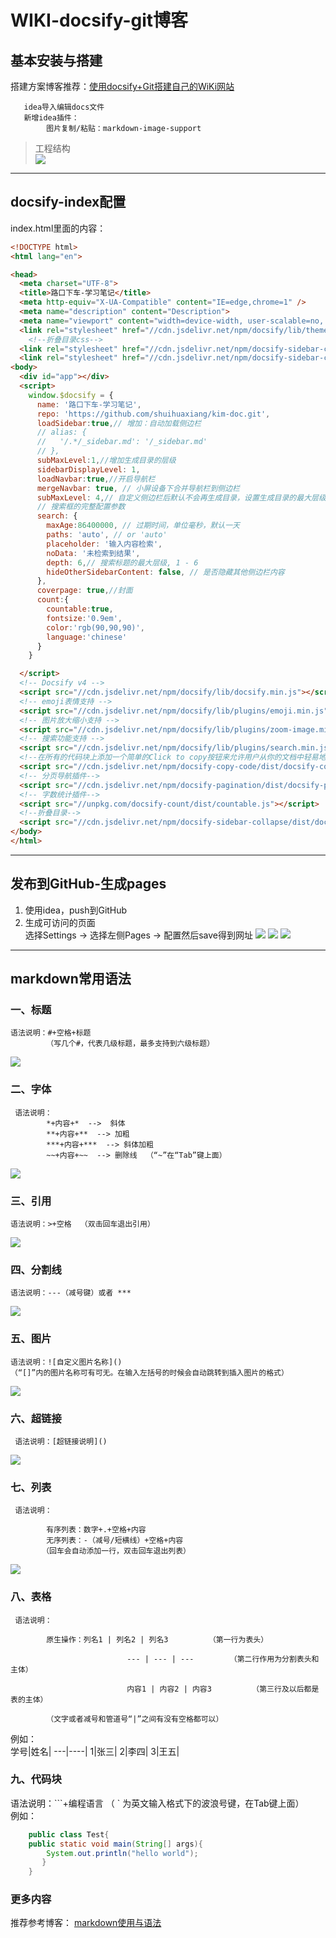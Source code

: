 # WIKI-docsify-git博客
## 基本安装与搭建
搭建方案博客推荐：[使用docsify+Git搭建自己的WiKi网站](https://mp.weixin.qq.com/s/CBsg8fcCawYq2LuJcwRH3Q)
        
       idea导入编辑docs文件
       新增idea插件：
            图片复制/粘贴：markdown-image-support 
> 工程结构            
 ![](images/a273cc70.png)                     
***
## docsify-index配置
index.html里面的内容：  
```html
<!DOCTYPE html>
<html lang="en">

<head>
  <meta charset="UTF-8">
  <title>路口下车-学习笔记</title>
  <meta http-equiv="X-UA-Compatible" content="IE=edge,chrome=1" />
  <meta name="description" content="Description">
  <meta name="viewport" content="width=device-width, user-scalable=no, initial-scale=1.0, maximum-scale=1.0, minimum-scale=1.0">
  <link rel="stylesheet" href="//cdn.jsdelivr.net/npm/docsify/lib/themes/vue.css">
    <!--折叠目录css-->
  <link rel="stylesheet" href="//cdn.jsdelivr.net/npm/docsify-sidebar-collapse/dist/sidebar.min.css" />
  <link rel="stylesheet" href="//cdn.jsdelivr.net/npm/docsify-sidebar-collapse/dist/sidebar-folder.min.css" />
<body>
  <div id="app"></div>
  <script>
    window.$docsify = {
      name: '路口下车-学习笔记',
      repo: 'https://github.com/shuihuaxiang/kim-doc.git',
      loadSidebar:true,// 增加：自动加载侧边栏
      // alias: {
      //   '/.*/_sidebar.md': '/_sidebar.md'
      // },
      subMaxLevel:1,//增加生成目录的层级
      sidebarDisplayLevel: 1,
      loadNavbar:true,//开启导航栏
      mergeNavbar: true, // 小屏设备下合并导航栏到侧边栏
      subMaxLevel: 4,// 自定义侧边栏后默认不会再生成目录，设置生成目录的最大层级（建议配置为2-4）
      // 搜索框的完整配置参数
      search: {
        maxAge:86400000, // 过期时间，单位毫秒，默认一天
        paths: 'auto', // or 'auto'
        placeholder: '输入内容检索',
        noData: '未检索到结果',
        depth: 6,// 搜索标题的最大层级, 1 - 6
        hideOtherSidebarContent: false, // 是否隐藏其他侧边栏内容
      },
      coverpage: true,//封面
      count:{
        countable:true,
        fontsize:'0.9em',
        color:'rgb(90,90,90)',
        language:'chinese'
      }
    }

  </script>
  <!-- Docsify v4 -->
  <script src="//cdn.jsdelivr.net/npm/docsify/lib/docsify.min.js"></script>
  <!-- emoji表情支持 -->
  <script src="//cdn.jsdelivr.net/npm/docsify/lib/plugins/emoji.min.js"></script>
  <!-- 图片放大缩小支持 -->
  <script src="//cdn.jsdelivr.net/npm/docsify/lib/plugins/zoom-image.min.js"></script>
  <!-- 搜索功能支持 -->
  <script src="//cdn.jsdelivr.net/npm/docsify/lib/plugins/search.min.js"></script>
  <!--在所有的代码块上添加一个简单的Click to copy按钮来允许用户从你的文档中轻易地复制代码-->
  <script src="//cdn.jsdelivr.net/npm/docsify-copy-code/dist/docsify-copy-code.min.js"></script>
  <!-- 分页导航插件-->
  <script src="//cdn.jsdelivr.net/npm/docsify-pagination/dist/docsify-pagination.min.js"></script>
  <!-- 字数统计插件-->
  <script src="//unpkg.com/docsify-count/dist/countable.js"></script>
  <!--折叠目录-->
  <script src="//cdn.jsdelivr.net/npm/docsify-sidebar-collapse/dist/docsify-sidebar-collapse.min.js"></script>
</body>
</html>
```
***
## 发布到GitHub-生成pages
1. 使用idea，push到GitHub
2. 生成可访问的页面  
   选择Settings -> 选择左侧Pages -> 配置然后save得到网址
   ![](images/f35ea797.png)
   ![](images/48096b68.png)
   ![](images/3e12e4dc.png)
   
   
***
## markdown常用语法
### 一、标题   
  
    语法说明：#+空格+标题
            （写几个#，代表几级标题，最多支持到六级标题）
![](images/cf0c71f2.png)  

### 二、字体
    
     语法说明：
            *+内容+*  -->  斜体
            **+内容+**  --> 加粗
            ***+内容+***  --> 斜体加粗
            ~~+内容+~~  --> 删除线  （“~”在“Tab”键上面）
![](images/d4410052.png)
### 三、引用

    语法说明：>+空格  （双击回车退出引用）
![](images/7b5be98a.png)

### 四、分割线

    语法说明：---（减号键）或者 ***
![](images/fd2bc2e4.png)
### 五、图片

    语法说明：![自定义图片名称]()
    （“[]”内的图片名称可有可无。在输入左括号的时候会自动跳转到插入图片的格式）
![](images/e7597836.png)
### 六、超链接 
    
     语法说明：[超链接说明]()
![](images/c34b72a8.png)
### 七、列表

     语法说明：
    
            有序列表：数字+.+空格+内容
            无序列表：-（减号/短横线）+空格+内容
           （回车会自动添加一行，双击回车退出列表）
![](images/0275e2e4.png)
### 八、表格
    
     语法说明：
    
            原生操作：列名1 | 列名2 | 列名3         （第一行为表头）
    
                              --- | --- | ---        （第二行作用为分割表头和主体）
    
                              内容1 | 内容2 | 内容3         （第三行及以后都是表的主体）
    
            （文字或者减号和管道号“|”之间有没有空格都可以）
 
  例如：  
   学号|姓名|
   ---|----|
   1|张三|
   2|李四|
   3|王五|   
### 九、代码块
 语法说明：```+编程语言  （ ` 为英文输入格式下的波浪号键，在Tab键上面）   
 例如：  
```java
    public class Test{
    public static void main(String[] args){
        System.out.println("hello world");
       }
    }
 ```
### 更多内容
推荐参考博客：
[markdown使用与语法](https://book.itxueyuan.com/BA9P/nrne)
